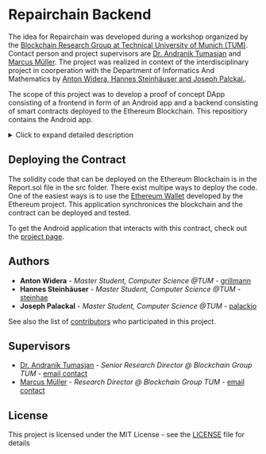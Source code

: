 # Repairchain Backend
The idea for Repairchain was developed during a workshop organized by the [Blockchain Research Group at Technical University of Munich (TUM)](https://www.blockchain.tum.de "Blockchain Research Group at TUM"). Contact person and project supervisors are [Dr. Andranik Tumasjan](mailto:andranik.tumasjan@tum.de) and [Marcus Müller](mailto:marcus.mueller@tum.de). The project was realized in context of the interdisciplinary project in coorperation with the Department of Informatics And Mathematics by [Anton Widera, Hannes Steinhäuser and Joseph Palckal.](#authors).

The scope of this project was to develop a proof of concept DApp consisting of a frontend in form of an Android app and a backend consisting of smart contracts deployed to the Ethereum Blockchain. This repositiory contains the Android app.
<details>
  <summary>Click to expand detailed description</summary>

The idea behind Repairchain is that citizen can report
all kinds of issues in a city. Issues could be damaged road infrastructure, broken street lamps or any other kind of damages. Participating users can either confirm or reject these damage reports to have a crowdsourced administration of the issues. 
There is an existing app called SeeClickFix that offers similar functionalities with some
major disadvantages emerging from standard client/server architecture. Repairchain will
manage those by using blockchain technology and smart contracts. The following points are
addressed: 
* No need for a third party / intermediate &#8594; eliminates single point of failure and
reduces the cost
* Integrity by non-editable log &#8594; issues cannot be ignored/deleted by the city and must be handled
* Easy payment / rewards &#8594; sending funds in cryptocurrency is a built-in feature of
most Blockchains
* User are privileged &#8594; less administrative effort
* High automation possible &#8594; less personal needed, faster execution of operations

A project documentation can be found here INSERT LINK TO PDF.

</details>


## Deploying the Contract

The solidity code that can be deployed on the Ethereum Blockchain is in the Report.sol file in the src folder. There exist multipe ways to deploy the code. One of the easiest ways is to use the [Ethereum Wallet](https://github.com/ethereum/mist/releases) developed by the Ethereum project.
This application synchronices the blockchain and the contract can be deployed and tested. 

To get the Android application that interacts with this contract, check out the [project page](https://github.com/steinhae/ethereum-idp-frontend).

## Authors

* **Anton Widera** - *Master Student, Computer Science  @TUM* - [grillmann](https://github.com/grillmann)
* **Hannes Steinhäuser** - *Master Student, Computer Science  @TUM* - [steinhae](https://github.com/steinhae)
* **Joseph Palackal** - *Master Student, Computer Science  @TUM* - [palackjo](https://github.com/palackjo)

See also the list of [contributors](https://github.com/steinhae/ethereum-idp-frontend/contributors) who participated in this project.

## Supervisors

* [Dr. Andranik Tumasjan](https://www.strategy.wi.tum.de/en/people/phds-and-post-docs/dr-andranik-tumasjan/) - *Senior Research Director @ Blockchain Group TUM* - [email contact](mailto:andranik.tumasjan@tum.de)
* [Marcus Müller](https://www.strategy.wi.tum.de/en/people/phds-and-post-docs/marcus-mueller/) - *Research Director @ Blockchain Group TUM* - [email contact](mailto:marcus.mueller@tum.de)

## License

This project is licensed under the MIT License - see the [LICENSE](LICENSE) file for details
